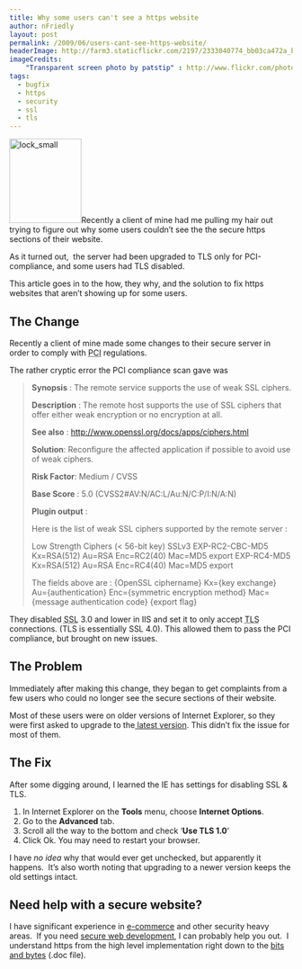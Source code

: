 ```yaml
---
title: Why some users can't see a https website
author: nFriedly
layout: post
permalink: /2009/06/users-cant-see-https-website/
headerImage: http://farm3.staticflickr.com/2197/2333040774_bb03ca472a_b.jpg
imageCredits: 
	"Transparent screen photo by patstip" : http://www.flickr.com/photos/24468787@N05/2333040774/
tags:
  - bugfix
  - https
  - security
  - ssl
  - tls
---
```

<img class="alignleft size-thumbnail wp-image-41" title="lock_small" src="http://nfriedly.com/techblog/wp-content/uploads/2009/06/lock_small-128x150.jpg" alt="lock_small" width="128" height="150" />Recently a client of mine had me pulling my hair out trying to figure out why some users couldn&#8217;t see the the secure https sections of their website.

As it turned out,  the server had been upgraded to TLS only for PCI-compliance, and some users had TLS disabled.

This article goes in to the how, they why, and the solution to fix https websites that aren&#8217;t showing up for some users.

<!--more-->

## The Change

Recently a client of mine made some changes to their secure server in order to comply with <acronym title="Payment Card Industry">PCI</acronym> regulations.

The rather cryptic error the PCI compliance scan gave was

> **Synopsis** : The remote service supports the use of weak SSL ciphers.
>
> **Description** : The remote host supports the use of SSL ciphers that offer either weak encryption or no encryption at all.
>
> **See also** : http://www.openssl.org/docs/apps/ciphers.html
>
> **Solution**: Reconfigure the affected application if possible to avoid use of weak ciphers.
>
> **Risk Factor**: Medium  / CVSS
>
> **Base Score** : 5.0 (CVSS2#AV:N/AC:L/Au:N/C:P/I:N/A:N)
>
> **Plugin output** :
>
> Here is the list of weak SSL ciphers supported by the remote server :
>
> Low Strength Ciphers (&lt; 56-bit key) SSLv3 EXP-RC2-CBC-MD5 Kx=RSA(512) Au=RSA Enc=RC2(40) Mac=MD5 export EXP-RC4-MD5 Kx=RSA(512) Au=RSA Enc=RC4(40) Mac=MD5 export
>
> The fields above are : {OpenSSL ciphername} Kx={key exchange} Au={authentication} Enc={symmetric encryption method} Mac={message authentication code} {export flag}</pre>

They disabled <acronym title="Secure Socket Layer">SSL</acronym> 3.0 and lower in IIS and set it to only accept <acronym title="Transport Layer Security">TLS</acronym> connections. (TLS is essentially SSL 4.0). This allowed them to pass the PCI compliance, but brought on new issues.

## The Problem

Immediately after making this change, they began to get complaints from a few users who could no longer see the secure sections of their website.

Most of these users were on older versions of Internet Explorer, so they were first asked to upgrade to the<a rel="nofollow" href="http://www.microsoft.com/windows/internet-explorer/"> latest version</a>. This didn&#8217;t fix the issue for most of them.

## The Fix

After some digging around, I learned the IE has settings for disabling SSL & TLS.

1.  In Internet Explorer on the **Tools** menu, choose **Internet Options**.
2.  Go to the **Advanced** tab.
3.  Scroll all the way to the bottom and check &#8216;**Use <span class="il">TLS</span> 1.0**&#8216;
4.  Click Ok. You may need to restart your browser.

I have *no idea* why that would ever get unchecked, but apparently it happens.  It&#8217;s also worth noting that upgrading to a newer version keeps the old settings intact.

## Need help with a secure website?

I have significant experience in [e-commerce][1] and other security heavy areas.  If you need [secure web development][1], I can probably help you out.  I understand https from the high level implementation right down to the [bits and bytes][2] (.doc file).

 [1]: http://nfriedly.com/webdev
 [2]: http://nfriedly.com/stuff/Nathan_Friedly_SSL_TLS.doc